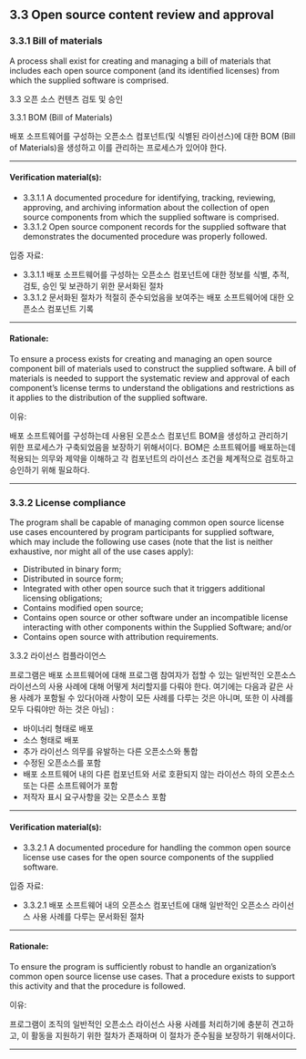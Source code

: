 ## 3.3 Open source content review and approval 

### 3.3.1 Bill of materials
A process shall exist for creating and managing a bill of materials that includes each open source component (and its identified licenses) from which the supplied software is comprised.


3.3 오픈 소스 컨텐츠 검토 및 승인

3.3.1 BOM (Bill of Materials)

배포 소프트웨어를 구성하는 오픈소스 컴포넌트(및 식별된 라이선스)에 대한 BOM (Bill of Materials)을 생성하고 이를 관리하는 프로세스가 있어야 한다.

---

#### Verification material(s):
* 3.3.1.1 A documented procedure for identifying, tracking, reviewing, approving, and archiving information about the collection of open source components from which the supplied software is comprised.
* 3.3.1.2 Open source component records for the supplied software that demonstrates the documented procedure was properly followed.


입증 자료:
* 3.3.1.1 배포 소프트웨어를 구성하는 오픈소스 컴포넌트에 대한 정보를 식별, 추적, 검토, 승인 및 보관하기 위한 문서화된 절차
* 3.3.1.2 문서화된 절차가 적절히 준수되었음을 보여주는 배포 소프트웨어에 대한 오픈소스 컴포넌트 기록
---

#### Rationale:
To ensure a process exists for creating and managing an open source component bill of materials used to construct the supplied software. A bill of materials is needed to support the systematic review and approval of each component’s license terms to understand the obligations and restrictions as it applies to the distribution of the supplied software.

이유:

배포 소프트웨어를 구성하는데 사용된 오픈소스 컴포넌트 BOM을 생성하고 관리하기 위한 프로세스가 구축되었음을 보장하기 위해서이다. BOM은 소프트웨어를 배포하는데 적용되는 의무와 제약을 이해하고 각 컴포넌트의 라이선스 조건을 체계적으로 검토하고 승인하기 위해 필요하다. 

---

### 3.3.2 License compliance
The program shall be capable of managing common open source license use cases encountered by program participants for supplied software, which may include the following use cases (note that the list is neither exhaustive, nor might all of the use cases apply):
* Distributed in binary form;
* Distributed in source form;
* Integrated with other open source such that it triggers additional licensing obligations;
* Contains modified open source;
* Contains open source or other software under an incompatible license interacting with other components within the Supplied Software; and/or
* Contains open source with attribution requirements.


3.3.2  	라이선스 컴플라이언스

프로그램은 배포 소프트웨어에 대해 프로그램 참여자가 접할 수 있는 일반적인 오픈소스 라이선스의 사용 사례에 대해 어떻게 처리할지를 다뤄야 한다. 여기에는 다음과 같은 사용 사례가 포함될 수 있다(아래 사항이 모든 사례를 다루는 것은 아니며, 또한 이 사례를 모두 다뤄야만 하는 것은 아님) : 
* 바이너리 형태로 배포
* 소스 형태로 배포
* 추가 라이선스 의무를 유발하는 다른 오픈소스와 통합
* 수정된 오픈소스를 포함
* 배포 소프트웨어 내의 다른 컴포넌트와 서로 호환되지 않는 라이선스 하의 오픈소스 또는 다른 소프트웨어가 포함
* 저작자 표시 요구사항을 갖는 오픈소스 포함
---

#### Verification material(s):
* 3.3.2.1 A documented procedure for handling the common open source license use cases for the open source components of the supplied software.

입증 자료:
* 3.3.2.1 배포 소프트웨어 내의 오픈소스 컴포넌트에 대해 일반적인 오픈소스 라이선스 사용 사례를 다루는 문서화된 절차
---

#### Rationale:
To ensure the program is sufficiently robust to handle an organization’s common open source license use cases. That a procedure exists to support this activity and that the procedure is followed.

이유:

프로그램이 조직의 일반적인 오픈소스 라이선스 사용 사례를 처리하기에 충분히 견고하고, 이 활동을 지원하기 위한 절차가 존재하며 이 절차가 준수됨을 보장하기 위해서이다. 

---
